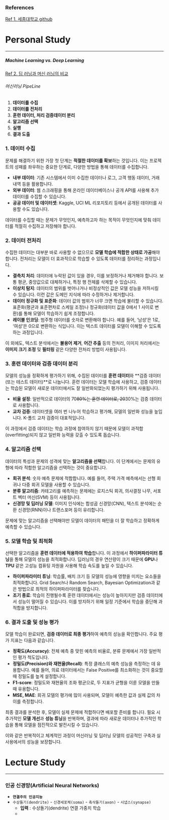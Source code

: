 ### References
[Ref 1. 세종대학교 github](https://github.com/sejongresearch/2024.DeepLearning)
# Personal Study
---
##### Machine Learning vs. Deep Learning
[Ref 2. 딥 러닝과 머신 러닝의 비교](https://www.zendesk.kr/blog/machine-learning-and-deep-learning/)
###### 머신러닝 PipeLine
1. **데이터를 수집**
2. **데이터를 전처리**
3. **훈련 데이터, 처리 검증데이터 분리**
4. **알고리즘 선택**
5. **실행**
6. **결과 도출**
### 1. 데이터 수집

문제를 해결하기 위한 가장 첫 단계는 **적절한 데이터를 확보**하는 것입니다. 이는 프로젝트의 성패를 좌우하는 중요한 단계로, 다양한 방법을 통해 데이터를 수집합니다.

- **내부 데이터**: 기존 시스템에서 이미 수집한 데이터나 로그, 고객 행동 데이터, 거래 내역 등을 활용합니다.
- **외부 데이터**: 웹 스크래핑을 통해 온라인 데이터베이스나 공개 API를 사용해 추가 데이터를 수집할 수 있습니다.
- **공공 데이터 및 데이터셋**: Kaggle, UCI ML 리포지토리 등에서 공개된 데이터를 사용할 수도 있습니다.

데이터를 수집할 때는 문제가 무엇인지, 예측하고자 하는 목적이 무엇인지에 맞춰 데이터를 적절히 수집하고 저장해야 합니다.

### 2. 데이터 전처리

수집한 데이터는 대부분 바로 사용할 수 없으므로 **모델 학습에 적합한 상태로 가공**해야 합니다. 전처리는 모델이 더 효과적으로 학습할 수 있도록 데이터를 정리하는 과정입니다.

- **결측치 처리**: 데이터에 누락된 값이 있을 경우, 이를 보정하거나 제거해야 합니다. 보통 평균, 중앙값으로 대체하거나, 특정 행 전체를 삭제할 수 있습니다.
- **이상치 탐지**: 데이터의 범위를 벗어나거나 비정상적인 값은 모델 성능을 저하시킬 수 있습니다. 이런 값은 도메인 지식에 따라 수정하거나 제거합니다.
- **데이터 정규화 및 표준화**: 데이터 값의 범위가 너무 크면 학습에 불리할 수 있습니다. 표준화(평균과 표준편차로 스케일 조정)나 정규화(데이터 값을 0에서 1 사이로 변환)를 통해 모델이 학습하기 쉽게 조정합니다.
- **레이블 인코딩**: 범주형 데이터를 숫자로 변환해야 합니다. 예를 들어, ‘남성’은 1로, ‘여성’은 0으로 변환하는 식입니다. 이는 텍스트 데이터를 모델이 이해할 수 있도록 하는 과정입니다.

이 외에도, 텍스트 분석에서는 **불용어 제거**, **어간 추출** 등의 전처리, 이미지 처리에서는 **이미지 크기 조정** 및 **필터링** 같은 다양한 전처리 방법이 사용됩니다.

### 3. 훈련 데이터와 검증 데이터 분리

모델의 성능을 정확하게 평가하기 위해, 수집된 데이터를 **훈련 데이터**와 **검증 데이터(또는 테스트 데이터)**로 나눕니다. 훈련 데이터는 모델 학습에 사용하고, 검증 데이터는 학습된 모델이 새로운 데이터에서도 잘 일반화되었는지 평가하기 위해 사용됩니다.

- **비율 설정**: 일반적으로 데이터의 70~~80%는 훈련 데이터로, 20~~30%는 검증 데이터로 사용합니다.
- **교차 검증**: 데이터셋을 여러 번 나누어 학습하고 평가해, 모델의 일반화 성능을 높입니다. K-폴드 교차 검증이 대표적입니다.

이 과정에서 검증 데이터는 학습 과정에 참여하지 않기 때문에 모델이 과적합(overfitting)되지 않고 일반화 능력을 갖출 수 있도록 돕습니다.

### 4. 알고리즘 선택

데이터의 특성과 문제의 성격에 맞는 **알고리즘을 선택**합니다. 이 단계에서는 문제의 유형에 따라 적합한 알고리즘을 선택하는 것이 중요합니다.

- **회귀 분석**: 숫자 예측 문제에 적합합니다. 예를 들어, 주택 가격 예측에서는 선형 회귀나 다중 회귀 모델을 사용할 수 있습니다.
- **분류 알고리즘**: 카테고리를 예측하는 문제에는 로지스틱 회귀, 의사결정 나무, 서포트 벡터 머신(SVM) 등이 사용됩니다.
- **신경망 및 딥러닝 모델**: 이미지 인식에는 합성곱 신경망(CNN), 텍스트 분석에는 순환 신경망(RNN)이나 트랜스포머 등이 유리합니다.

문제에 맞는 알고리즘을 선택해야만 모델이 데이터의 패턴을 더 잘 학습하고 정확하게 예측할 수 있습니다.

### 5. 모델 학습 및 최적화

선택한 알고리즘을 **훈련 데이터에 적용하여 학습**합니다. 이 과정에서 **하이퍼파라미터 튜닝**을 통해 모델의 성능을 최적화합니다. 딥러닝의 경우 연산량이 크기 때문에 **GPU**나 **TPU** 같은 고성능 컴퓨팅 자원을 사용해 학습 속도를 높일 수 있습니다.

- **하이퍼파라미터 튜닝**: 학습률, 배치 크기 등 모델의 성능에 영향을 미치는 요소들을 최적화합니다. Grid Search나 Random Search, Bayesian Optimization과 같은 방법으로 최적의 하이퍼파라미터를 찾습니다.
- **조기 종료**: 학습이 진행될수록 훈련 데이터에서는 성능이 높아지지만 검증 데이터에서 성능이 떨어질 수 있습니다. 이를 방지하기 위해 일정 기준에서 학습을 중단해 과적합을 방지합니다.

### 6. 결과 도출 및 성능 평가

모델 학습이 완료되면, **검증 데이터로 최종 평가**하여 예측의 성능을 확인합니다. 주요 평가 지표는 다음과 같습니다.

- **정확도(Accuracy)**: 전체 예측 중 맞힌 예측의 비율로, 분류 문제에서 가장 일반적인 평가 척도입니다.
- **정밀도(Precision)와 재현율(Recall)**: 특정 클래스의 예측 성능을 측정하는 데 유용합니다. 예를 들어, 의료 데이터에서는 False Positive를 최소화하는 것이 중요할 때 정밀도를 높게 설정합니다.
- **F1-score**: 정밀도와 재현율의 조화 평균으로, 두 지표가 균형을 이룬 모델을 만들 때 유용합니다.
- **MSE, MAE**: 회귀 모델의 평가에 많이 사용되며, 모델이 예측한 값과 실제 값의 차이를 측정합니다.

최종 결과를 분석한 후, 모델이 실제 문제에 적합하다면 배포할 준비를 합니다. 필요 시 추가적인 **모델 개선**과 **성능 튜닝**을 반복하며, 결과에 따라 새로운 데이터나 추가적인 학습을 통해 모델을 점진적으로 발전시킬 수 있습니다.

이와 같은 반복적이고 체계적인 과정이 머신러닝 및 딥러닝 모델의 성공적인 구축과 실사용에서의 성능을 보장합니다.
# Lecture Study
---
### 인공 신경망(Artificial Neural Networks)
- **`연결주의 인공지능`** 
- `수상돌기(dendrite)` - `신경세포체(soma)` - `축삭돌기(axon)` - `시냅스(synapse)`
	- **입력** : 수상돌기(dendrite) 연결 가중치 학습
	- 
